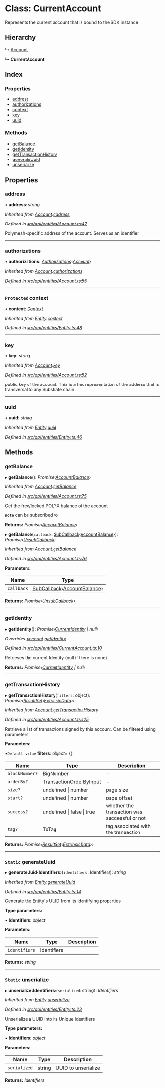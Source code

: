 # Class: CurrentAccount

Represents the current account that is bound to the SDK instance

## Hierarchy

  ↳ [Account](account.md)

  ↳ **CurrentAccount**

## Index

### Properties

* [address](currentaccount.md#address)
* [authorizations](currentaccount.md#authorizations)
* [context](currentaccount.md#protected-context)
* [key](currentaccount.md#key)
* [uuid](currentaccount.md#uuid)

### Methods

* [getBalance](currentaccount.md#getbalance)
* [getIdentity](currentaccount.md#getidentity)
* [getTransactionHistory](currentaccount.md#gettransactionhistory)
* [generateUuid](currentaccount.md#static-generateuuid)
* [unserialize](currentaccount.md#static-unserialize)

## Properties

###  address

• **address**: *string*

*Inherited from [Account](account.md).[address](account.md#address)*

*Defined in [src/api/entities/Account.ts:47](https://github.com/PolymathNetwork/polymesh-sdk/blob/da32f46a/src/api/entities/Account.ts#L47)*

Polymesh-specific address of the account. Serves as an identifier

___

###  authorizations

• **authorizations**: *[Authorizations](authorizations.md)‹[Account](account.md)›*

*Inherited from [Account](account.md).[authorizations](account.md#authorizations)*

*Defined in [src/api/entities/Account.ts:55](https://github.com/PolymathNetwork/polymesh-sdk/blob/da32f46a/src/api/entities/Account.ts#L55)*

___

### `Protected` context

• **context**: *[Context](context.md)*

*Inherited from [Entity](entity.md).[context](entity.md#protected-context)*

*Defined in [src/api/entities/Entity.ts:48](https://github.com/PolymathNetwork/polymesh-sdk/blob/da32f46a/src/api/entities/Entity.ts#L48)*

___

###  key

• **key**: *string*

*Inherited from [Account](account.md).[key](account.md#key)*

*Defined in [src/api/entities/Account.ts:52](https://github.com/PolymathNetwork/polymesh-sdk/blob/da32f46a/src/api/entities/Account.ts#L52)*

public key of the account. This is a hex representation of the address that is transversal to any Substrate chain

___

###  uuid

• **uuid**: *string*

*Inherited from [Entity](entity.md).[uuid](entity.md#uuid)*

*Defined in [src/api/entities/Entity.ts:46](https://github.com/PolymathNetwork/polymesh-sdk/blob/da32f46a/src/api/entities/Entity.ts#L46)*

## Methods

###  getBalance

▸ **getBalance**(): *Promise‹[AccountBalance](../interfaces/accountbalance.md)›*

*Inherited from [Account](account.md).[getBalance](account.md#getbalance)*

*Defined in [src/api/entities/Account.ts:75](https://github.com/PolymathNetwork/polymesh-sdk/blob/da32f46a/src/api/entities/Account.ts#L75)*

Get the free/locked POLYX balance of the account

**`note`** can be subscribed to

**Returns:** *Promise‹[AccountBalance](../interfaces/accountbalance.md)›*

▸ **getBalance**(`callback`: [SubCallback](../globals.md#subcallback)‹[AccountBalance](../interfaces/accountbalance.md)›): *Promise‹[UnsubCallback](../globals.md#unsubcallback)›*

*Inherited from [Account](account.md).[getBalance](account.md#getbalance)*

*Defined in [src/api/entities/Account.ts:76](https://github.com/PolymathNetwork/polymesh-sdk/blob/da32f46a/src/api/entities/Account.ts#L76)*

**Parameters:**

Name | Type |
------ | ------ |
`callback` | [SubCallback](../globals.md#subcallback)‹[AccountBalance](../interfaces/accountbalance.md)› |

**Returns:** *Promise‹[UnsubCallback](../globals.md#unsubcallback)›*

___

###  getIdentity

▸ **getIdentity**(): *Promise‹[CurrentIdentity](currentidentity.md) | null›*

*Overrides [Account](account.md).[getIdentity](account.md#getidentity)*

*Defined in [src/api/entities/CurrentAccount.ts:10](https://github.com/PolymathNetwork/polymesh-sdk/blob/da32f46a/src/api/entities/CurrentAccount.ts#L10)*

Retrieves the current Identity (null if there is none)

**Returns:** *Promise‹[CurrentIdentity](currentidentity.md) | null›*

___

###  getTransactionHistory

▸ **getTransactionHistory**(`filters`: object): *Promise‹[ResultSet](../interfaces/resultset.md)‹[ExtrinsicData](../interfaces/extrinsicdata.md)››*

*Inherited from [Account](account.md).[getTransactionHistory](account.md#gettransactionhistory)*

*Defined in [src/api/entities/Account.ts:125](https://github.com/PolymathNetwork/polymesh-sdk/blob/da32f46a/src/api/entities/Account.ts#L125)*

Retrieve a list of transactions signed by this account. Can be filtered using parameters

**Parameters:**

▪`Default value`  **filters**: *object*= {}

Name | Type | Description |
------ | ------ | ------ |
`blockNumber?` | BigNumber | - |
`orderBy?` | TransactionOrderByInput | - |
`size?` | undefined &#124; number | page size |
`start?` | undefined &#124; number | page offset  |
`success?` | undefined &#124; false &#124; true | whether the transaction was successful or not |
`tag?` | TxTag | tag associated with the transaction |

**Returns:** *Promise‹[ResultSet](../interfaces/resultset.md)‹[ExtrinsicData](../interfaces/extrinsicdata.md)››*

___

### `Static` generateUuid

▸ **generateUuid**‹**Identifiers**›(`identifiers`: Identifiers): *string*

*Inherited from [Entity](entity.md).[generateUuid](entity.md#static-generateuuid)*

*Defined in [src/api/entities/Entity.ts:14](https://github.com/PolymathNetwork/polymesh-sdk/blob/da32f46a/src/api/entities/Entity.ts#L14)*

Generate the Entity's UUID from its identifying properties

**Type parameters:**

▪ **Identifiers**: *object*

**Parameters:**

Name | Type | Description |
------ | ------ | ------ |
`identifiers` | Identifiers |   |

**Returns:** *string*

___

### `Static` unserialize

▸ **unserialize**‹**Identifiers**›(`serialized`: string): *Identifiers*

*Inherited from [Entity](entity.md).[unserialize](entity.md#static-unserialize)*

*Defined in [src/api/entities/Entity.ts:23](https://github.com/PolymathNetwork/polymesh-sdk/blob/da32f46a/src/api/entities/Entity.ts#L23)*

Unserialize a UUID into its Unique Identifiers

**Type parameters:**

▪ **Identifiers**: *object*

**Parameters:**

Name | Type | Description |
------ | ------ | ------ |
`serialized` | string | UUID to unserialize  |

**Returns:** *Identifiers*
